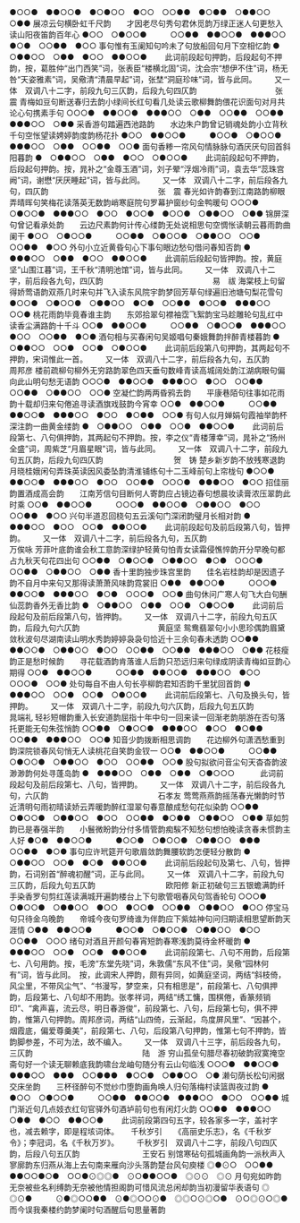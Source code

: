 <!-- { "loadSidebar": true } -->
●○○●　●●○○●　●○●○○　●○○　○○●●　●○●●　○●●○○　○●●
展凉云句横卧虹千尺韵　　才因老尽句秀句君休觅韵万绿正迷人句更愁入读山阳夜笛韵百年心
●○○　○●○○●　　　○○●●　●●○○●　●●●○○　●○●　○○●●　●○○
事句惟有玉阑知句吟未了句放船回句月下空相忆韵
●　○●●○○　○●●　●○○　●●○○●
 　　此词前段起句押韵，后段起句不押韵，按，葛胜仲“出门西笑”词，张表臣“楼横北固”词，沈会宗“想伊不住”词，杨无咎“天姿雅素”词，吴儆清“清晨早起”词，张埜“洞庭珍味”词，皆与此同。 
　　又一体　双调八十二字，前段九句三仄韵，后段九句四仄韵　　　　　　　　　　张　震
青梅如豆句断送春归去韵小绿间长红句看几处读云歌柳舞韵偎花识面句对月共论心句携素手句
○○○●　●●○○●　●●●○○　○●●　○○●●　○○●●　●●●○○　○●●
采香游句踏遍西池路韵　　水边朱户韵曾记销魂处韵小立背秋千句空怅望读娉婷韵度韵杨花扑
●○○　●●○○●　　　●○○●　○●○○●　●●●○○　○●●　○○●●　○○●
面句香糁一帘风句情脉脉句酒厌厌句回首斜阳暮韵
●　○●●○○　○●●　●○○　○●○○●
 　　此词前段起句不押韵，后段起句押韵。按，晁补之“金尊玉酒”词，刘子翚“浮烟冷雨”词，袁去华“蕊珠宫阙”词，谢懋“厌厌睡起”词，皆与此同。 
　　又一体　双调八十二字，前后段各九句，四仄韵　　　　　　　　　　　　　　张　震
春光如许韵春到江南路韵柳眼弄晴晖句笑梅花读落英无数韵峭寒庭院句罗幕护窗纱句金鸭暖句
○○○●　○●○○●　●●●○○　●○○　●○○●　●○○●　○●●○○　○●●
锦屏深句曾记看承处韵　　云边尺素韵何计传心缕韵无处说相思句空惆怅读朝云暮雨韵曲阑干
●○○　○●○○●　　　○○●●　○●○○●　○●●○○　○○●　○○●●　●○○
外句小立近黄昏句心下事句眼边愁句借问春知否韵
●　●●●○○　○●●　●○○　●●○○●
 　　此调前后段起句皆押韵。按，黄庭坚“山围江暮”词，王千秋“清明池馆”词，皆与此同。 
　　又一体　双调八十二字，前后段各九句，四仄韵　　　　　　　　　　　　　　易　祓
海棠枝上句留得娇莺语韵双燕几时来句并飞入读东风院宇韵梦回芳草句绿遍旧池塘句梨花雪句
●○○●　○●○○●　○●●○○　●○●　○○●●　●○○●　●●●○○　○○●
桃花雨韵毕竟春谁主韵　　东郊拾翠句襟袖霑飞絮韵宝马趁雕轮句乱红中读香尘满路韵十千斗
○○●　●●○○●　　　○○●●　○●○○●　●●●○○　●○○　○○●●　●○●
酒句相与买春闲句吴姬唱句秦娥舞韵拌醉青楼暮韵
●　○●●○○　○○●　○○●　○●○○●
 　　此词前后段第八句押韵，其两起句不押韵，宋词惟此一首。 
　　又一体　双调八十二字，前后段各九句，五仄韵　　　　　　　　　　　　　　周邦彦
楼前疏柳句柳外无穷路韵翠色四天垂句数峰青读高城阔处韵江湖病眼句偏向此山明句愁无语韵
○○○●　●●○○●　●●●○○　●○○　○○●●　○○●●　○●●○○　○○●
空凝伫韵两两昏鸦去韵　　平康巷陌句往事如花雨韵十载却归来句倦追寻读酒旗戏鼓韵今宵幸
○○●　●●○○●　　　○○●●　●●○○●　●●●○○　●○○　●○●●　○○●
有句人似月婵娟句霞袖举韵杯深注韵一曲黄金缕韵
●　○●●○○　○●●　○○●　●●○○●
 　　此词前后段第七、八句俱押韵，其两起句不押韵。按，李之仪“青楼薄幸”词，晁补之“扬州全盛”词，周紫芝“月眉星眼”词，皆与此同。 
　　又一体　双调八十二字，前段九句五仄韵，后段九句四仄韵　　　　　　　　　贺　铸
楚乡新岁韵不放残寒退韵月晓桂娥闲句弄珠英读因风委坠韵清淮铺练句十二玉峰前句上帘栊句
●○○●　●●○○●　●●●○○　●○○　○○●●　○○○●　●●●○○　●○○
招佳丽韵置酒成高会韵　　江南芳信句目断何人寄韵应占镜边春句想晨妆读膏浓压翠韵此时乘
○○●　●●○○●　　　○○○●　●●○○●　○●●○○　●○○　○○●●　●○○
兴句半道忍回桡句五云溪句门深闭韵璧月长相对韵
●　●●●○○　●○○　○○●　●●○○●
 　　此词前段起句及前后段第八句，皆押韵。 
　　又一体　双调八十二字，前后段各九句，五仄韵　　　　　　　　　　　　　　万俟咏
芳菲叶底韵谁会秋工意韵深绿护轻黄句怕青女读霜侵憔悴韵开分早晚句都占九秋天句花四出句
○○●●　○●○○●　○●●○○　●○●　○○○●　○○●●　○●●○○　○●●
香十里韵独步珠宫里韵　　佳名岩桂韵却是因遗子韵不自月中来句又那得读萧萧风味韵霓裳旧
○●●　●●○○●　　　○○○●　●●○○●　●●●○○　●○●　○○○●　○○●
曲句休问广寒人句飞大白句酬仙蕊韵香外无香比韵
●　○●●○○　○●●　○○●　○●○○●
 　　此词前后段起句及前后段第八句，皆押韵。 
　　又一体　双调八十二字，前段九句五仄韵，后段九句六仄韵　　　　　　　　　　黄庭坚
鸳鸯翡翠句小小思珍偶韵眉黛敛秋波句尽湖南读山明水秀韵婷婷袅袅句恰近十三余句春未透韵
○○●●　●●○○●　○●●○○　●○○　○○●●　○○●●　●●●○○　○●●
花枝瘦韵正是愁时候韵　　寻花载酒韵肯落谁人后韵只恐远归来句绿成阴读青梅如豆韵心期得
○○●　●●○○●　　　○○●●　●●○○●　●●●○○　●○○　○○○●　○○●
处句每自不由人句长亭柳韵君知否韵千里犹回首韵
●　●●●○○　○○●　○○●　○●○○●
 　　此词前后段第七、八句及换头句，皆押韵。 
　　又一体　双调八十二字，前段九句六仄韵，后段九句五仄韵　　　　　　　　　　晁端礼
轻衫短帽韵重入长安道韵屈指十年中句一回来读一回渐老韵朋游在否句落托更能无句朱弦悄韵
○○●●　○●○○●　●●●○○　●○○　●○●●　○○●●　●●●○○　○○●
知音少韵拨断相思调韵　　花边柳外句潇洒愁重到韵深院锁春风句悄无人读桃花自笑韵金钗一
○○●　●●○○●　　　○○●●　○●○○●　○●●○○　●○○　○○●●　○○●
股句拟欲问音尘句天杳杳韵波渺渺韵何处寻蓬岛韵
●　●●●○○　○●●　○●●　○●○○○　
 　　此词前段起句及前后段第七、八句，皆押韵。 
　　又一体　双调八十二字，前后段各九句，六仄韵　　　　　　　　　　　　　　石孝友
莺莺燕燕韵摇荡春光懒韵时节近清明句雨初晴读娇云弄暖韵醉红湿翠句春意酿成愁句花似染韵
○○●●　○●○○●　○●●○○　●○○　○○●●　●○●●　○●●○○　○●●
草如剪韵已是春强半韵　　小鬟微盼韵分付多情管韵痴騃不知愁句想怕晚读贪春未惯韵主人好
●○●　●●○○●　　　●○○●　○●○○●　○●●○○　●●●　○○●●　●○●
事句应许玳筵开句歌眉敛韵舞腰软韵怎便轻分散韵
●　○●●○○　○○●　●○●　●●○○●
 　　此词前后段起句及第七、八句，皆押韵，石词别首“醉魂初醒”词，正与此同。 
　　又一体　双调八十二字，前段九句三仄韵，后段九句五仄韵　　　　　　　　　欧阳修
新正初破句三五银蟾满韵纤手染香罗句剪红莲读满城开遍韵楼台上下句歌管咽春风句驾香轮句
○○○●　○●○○●　○●●○○　●○○　●○○●　○○●●　○●●○○　●○○
停宝马句只待金乌晚韵　　帝城今夜句罗绮谁为伴韵应下紫姑神句问归期读相思望断韵天涯情
○●●　●●○○●　　　●○○●　○●○○●　○●●○○　●○○　○○●●　○○○
绪句对酒且开颜句春宵短韵春寒浅韵莫待金杯暖韵
●　●●●○○　○○●　○○●　●●○○●
 　　此词前段第七、八句不用韵，后段第七、八句用韵。按，毛滂“东堂先晓”词，朱敦儒“东风不住”词，吴儆“园林何有”词，皆与此同。　按，此调宋人押韵，颇有异同，如黄庭坚词，两结“斜枝倚，风尘里，不带风尘气”、“书漫写，梦空来，只有相思是”，前段第七、八句俱押韵，后段第七、八句却不用韵。张孝祥词，两结“绣工慵，围棋倦，香篆频销印”、“禽声喜，流云尽，明日春游俊”，前段第七、八句，后段第七句，俱不押韵，惟第八句押韵。周邦彦词，两结“山四倚，云渐起，鸟度屏风里”、“因甚个，烟霞底，偏爱尊羹美”，前段第七、八句，后段第八句押韵，惟第七句不押韵，皆韵脚参差，不可为法，故不编入。 
　　又一体　双调八十三字，前后段各九句，三仄韵　　　　　　　　　　　　　　陆　游
穷山孤垒句腊尽春初破韵寂寞掩空斋句好一个读无聊赖底我韵啸台龙岫句随分有云山句临浅
○○○●　●●○○●　●●●○○　●●●　○○●●●　●○○●　○●●○○　○●
濑句荫长松句闲据交床坐韵　　三杯径醉句不觉纱巾堕韵画角唤人归句落梅村读篮舆夜过韵
●　●○○　○●○○●　　　○○●●　●●○○●　●●●○○　●○○　○○●●
城门渐近句几点妓衣红句官驿外句酒垆前句也有闲灯火韵
○○●●　●●●○○　○●●　●○○　●●○○●
 　　此词前段第四句五字，较各家多一字，盖衬字也，减去赖字，即是程垓词体。 
　
千秋岁引　　《高丽史乐志》，名《千秋岁令》；李冠词，名《千秋万岁》。
　　千秋岁引　双调八十二字，前段八句四仄韵，后段八句五仄韵　　　　　　　　王安石
别馆寒砧句孤城画角韵一派秋声入寥廓韵东归燕从海上去句南来雁向沙头落韵楚台风句庾楼
◎●⊙○　○○●●　●●○○●○●　○○●⊙◎◎●　⊙○●●○○●　◎⊙⊙　◎⊙
月句宛如昨韵　　无奈被些名利缚韵无奈被他情担阁韵可惜风流总闲却韵当初漫留华表语句
◎　◎⊙●　　　⊙●◎○○●●　⊙●◎○○⊙●　◎◎○⊙◎○●　⊙○◎⊙○◎●
而今误我秦楼约韵梦阑时句酒醒后句思量著韵
